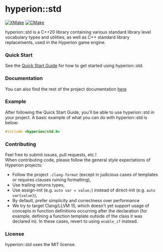# hyperion::std

[![XMake](https://github.com/braxtons12/hyperion_std/actions/workflows/xmake.yml/badge.svg?event=push)](https://github.com/braxtons12/hyperion_std/actions/workflows/xmake.yml)
[![CMake](https://github.com/braxtons12/hyperion_std/actions/workflows/cmake.yml/badge.svg?event=push)](https://github.com/braxtons12/hyperion_std/actions/workflows/cmake.yml)

hyperion::std is a C++20 library containing various standard library level vocabulary types and
utilities, as well as C++ standard library replacements, used in the Hyperion game engine.

### Quick Start

See the [Quick Start Guide](https://braxtons12.github.io/hyperion_std/quick_start.html)
for how to get started using hyperion::std.

### Documentation

You can also find the rest of the project documentation [here](https://braxtons12.github.io/hyperion_std)

### Example

After following the Quick Start Guide, you'll be able to use hyperion::std in your project.
A basic example of what you can do with hyperion::std is below:

```cpp
#include <hyperion/std.h>
```

### Contributing

Feel free to submit issues, pull requests, etc.!<br>
When contributing code, please follow the general style expectations of Hyperion projects:
- Follow the project `.clang-format` (except in judicious cases of templates or requires clauses
        ruining formatting),
- Use trailing returns types,
- Use assign-init (e.g. `auto var = value;`) instead of direct-init (e.g. `auto var{value}`),
- By default, prefer simplicity and correctness over performance
- We try to target Clang/LLVM 15, which doesn't yet support usage of concepts in function
definitions occurring after the declaration (for example, defining a function template outside of
the class it was declared in). In these cases, revert to using `enable_if` instead.

### License

hyperion::std uses the MIT license.

